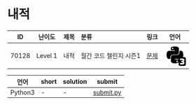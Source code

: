# 내적

| ID | 난이도 | 제목 | 분류 | 링크 | 언어 |
| -- | ---- | :-- | :-- | --- | --- |
| 70128 | Level 1 | 내적 | 월간 코드 챌린지 시즌1 | [문제](https://programmers.co.kr/learn/courses/30/lessons/70128) | [![python3](/assets/python3.svg)](submit.py) |

| 언어 | short | solution | submit |
| --- | ----- | -------- | ------ |
| Python3 | - | - | [submit.py](submit.py) |

